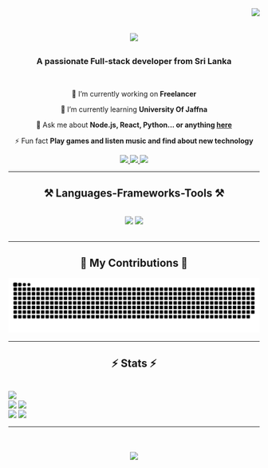 <img align="right" src="https://visitor-badge.laobi.icu/badge?page_id=KasunUdayanga.KasunUdayanga.visitor-badge&left_text=My%20Page%20Visitors" />

<h1 align="center">
    <img src="https://readme-typing-svg.herokuapp.com/?font=Righteous&size=35&center=true&vCenter=true&width=500&height=70&duration=4000&lines=Hi+There!+👋;+I'm+Kasun+Udayanga!;" />
</h1>

<h3 align="center">A passionate Full-stack developer from Sri Lanka</h3>

<br/>

<div align="center">
 
 🔭 I’m currently working on **Freelancer**
 
 🌱 I’m currently learning **University Of Jaffna**

💬 Ask me about **Node.js, React, Python... or anything [here](https://github.com/KasunUdayanga)**

⚡ Fun fact **Play games and listen music and find about new technology**

 </div>
 
<div align="center"> 
  <a href="mailto:udayangakasun696@gmail.com">
    <img src="https://img.shields.io/badge/Gmail-333333?style=for-the-badge&logo=gmail&logoColor=red" />
  </a>
  <a href="https://www.linkedin.com/in/kasun-imasha-udayanga-9b680a19a/" target="_blank">
    <img src="https://img.shields.io/badge/LinkedIn-0077B5?style=for-the-badge&logo=linkedin&logoColor=white" target="_blank" />
  </a>
  <a href="https://kasunudayanga.github.io/My-portfolio/" target="_blank">
     <img src="https://img.shields.io/badge/Portfolio-FF5722?style=for-the-badge&logo=todoist&logoColor=white" target="_blank" /> <!-- sqlite, safari, google-chrome are other good icon options -->
  </a>
</div>

 <hr/>
 
<h2 align="center">⚒️ Languages-Frameworks-Tools ⚒️</h2>
<br/>
<div align="center">
    <img src="https://skillicons.dev/icons?i=react,bootstrap,html,css,vscode,github,figma,git" />
    <img src="https://skillicons.dev/icons?i=nodejs,python,javascript,typescript,express,mongodb,c,java,nextjs,mysql" /><br>
</div>

<br/>
<hr/>

<div align="center">
  <h2>🐍 My Contributions 🐍</h2>

<img alt="snake eating my contributions" src="https://raw.githubusercontent.com/KasunUdayanga/KasunUdayanga/output/github-contribution-grid-snake-dark.svg" />
  <br/>
</div>

<hr/>

<h2 align="center">⚡ Stats ⚡</h2>
<br>
<picture>
  <source
    srcset="http://github-profile-summary-cards.vercel.app/api/cards/profile-details?username=KasunUdayanga&theme=algolia"
    media="(prefers-color-scheme: dark)"
  />
  <source
    srcset="https://github-readme-stats.vercel.app/api?username=KasunUdayanga&show_icons=true"
    media="(prefers-color-scheme: light), (prefers-color-scheme: no-preference)"
  />
  <img src="https://github-readme-stats.vercel.app/api?username=KasunUdayanga&show_icons=true" />
</picture>
<br>
<picture>
  <source
    srcset="http://github-profile-summary-cards.vercel.app/api/cards/repos-per-language?username=KasunUdayanga&theme=algolia"
    media="(prefers-color-scheme: dark)"
  />
  <source
    srcset="https://github-readme-stats.vercel.app/api?username=KasunUdayanga&show_icons=true"
    media="(prefers-color-scheme: light), (prefers-color-scheme: no-preference)"
  />
  <img src="https://github-readme-stats.vercel.app/api?username=KasunUdayanga&show_icons=true" />
</picture>
<picture>
  <source
    srcset="http://github-profile-summary-cards.vercel.app/api/cards/most-commit-language?username=KasunUdayanga&theme=algolia"
    media="(prefers-color-scheme: dark)"
  />
  <source
    srcset="https://github-readme-stats.vercel.app/api?username=KasunUdayanga&show_icons=true"
    media="(prefers-color-scheme: light), (prefers-color-scheme: no-preference)"
  />
  <img src="https://github-readme-stats.vercel.app/api?username=KasunUdayanga&show_icons=true" />
</picture>
<br>
<picture>
  <source
    srcset="http://github-profile-summary-cards.vercel.app/api/cards/stats?username=KasunUdayanga&theme=algolia"
    media="(prefers-color-scheme: dark)"
  />
  <source
    srcset="https://github-readme-stats.vercel.app/api?username=KasunUdayanga&show_icons=true"
    media="(prefers-color-scheme: light), (prefers-color-scheme: no-preference)"
  />
  <img src="https://github-readme-stats.vercel.app/api?username=KasunUdayanga&show_icons=true" />
</picture>
<picture>
  <source
    srcset="http://github-profile-summary-cards.vercel.app/api/cards/productive-time?username=KasunUdayanga&theme=algolia&utcOffset=8"
    media="(prefers-color-scheme: dark)"
  />
  <source
    srcset="https://github-readme-stats.vercel.app/api?username=KasunUdayanga&show_icons=true"
    media="(prefers-color-scheme: light), (prefers-color-scheme: no-preference)"
  />
  <img src="https://github-readme-stats.vercel.app/api?username=KasunUdayanga&show_icons=true" />
</picture>
<hr>
<h1 align="center">
    <img src="https://readme-typing-svg.herokuapp.com/?font=Righteous&size=35&center=true&vCenter=true&width=500&height=70&duration=4000&lines=YOU+CAN+GET+MORE+INFO;IN+MY+SOCIAL+MEDIA..!;" />
</h1>



<br/>
